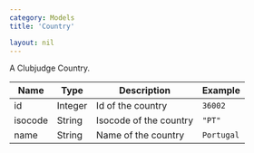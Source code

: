 ```yaml
---
category: Models
title: 'Country'

layout: nil
---
```

A Clubjudge Country.

|     Name    |    Type    |              Description               |               Example                |
| ----------- | ---------- | -------------------------------------- | ------------------------------------ |
| id          | Integer    | Id of the country                      | ```36002```                          |
| isocode     | String     | Isocode of the country                 | ```"PT"```                           |
| name        | String     | Name of the country                    | ```Portugal```                       |
